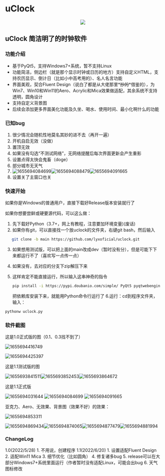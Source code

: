 # uClock

<center><img src="effects\pics\uclock.png"></center>

## uClock 简洁明了的时钟软件

### 功能介绍

* 基于PyQt5，支持Windows7+系统，暂不支持Linux
* 功能简洁，侧边栏（就是那个显示时钟或日历的地方）支持自定义HTML，支持农历显示、倒计日（比如小中高考用的）、名人名言功能
* 界面美观，契合Fluent Design（说白了都是从大佬那里*~~抄的~~*借鉴的），为Win7、Win10和Win11的Aero、Acrylic和Mica效果做适配，其余系统不支持透明，圆角设计
* 支持自定义背景图
* 后续会添加更多界面美化功能及久坐、喝水、使用时间、最小化啊什么的功能

### 已知bug

1. 很少情况会随机性地莫名其妙的进不去（再开一遍）
2. 开机自启无效（没做）
3. 置顶无效
4. 如果没有勾选“不测试网络”，无网络提醒后每次界面更新会产生重影
5. 设置点得太快会鬼畜（doge）
6. 部分城市无天气
7. ![1655694084699](image/README/1655694084699.png)![1655694088479](image/README/1655694088479.png)![1655694091665](image/README/1655694091665.png)
8. 设置关了主窗口也关

### 快速开始

如果你是Windows的普通用户，直接下载好Release版本安装就行了

如果你想要尝鲜或硬要源代码，可以这么做：

1. 先下载好Python（3.7+，网上有教程，注意要加环境变量)(废话)
2. 如果你有git，可以直接找一个放uclock的文件夹，右键git bash，然后输入

```bash
   git clone -b main https://github.com/lyxoficial/uclock.git
```

3. 如果想用测试版，可以把上面的main改成dev（暂时没有分），但是可能下下来都运行不了（喜欢写一点传一点）
4. 如果没有，去对应的分支下zip解压下来
5. 这样肯定不能直接运行，所以输入这串神奇的指令

   ```bash
   pip install -i https://pypi.doubanio.com/simple/ PyQt5 pyqtwebengine zhdate pywin32 requests pillow geoip2
   ```

   把依赖库安装下来，就能用Python命令行运行了
   6.运行：cd到程序文件夹，输入：

```bash
pythonw uclock.py
```

### 软件截图

这是1.0正式版的图（0.1、0.3找不到了）

![1655694416749](image/README/1655694416749.png)

![1655694425397](image/README/1655694425397.png)

这是1.1测试版的图

![1655693841511](image/README/1655693841511.png)![1655693852453](image/README/1655693852453.png)![1655693864672](image/README/1655693864672.png)

这是1.1正式版

![1655694031644](image/README/1655694031644.png)
![1655694084699](image/README/1655694084699.png)
![1655694091665](image/README/1655694091665.png)

亚克力、Aero、无效果、背景图（效果不好）的效果：

![1655694853311](image/README/1655694853311.png)

![1655694869434](image/README/1655694869434.png)![1655694874065](image/README/1655694874065.png)![1655694877479](image/README/1655694877479.png)![1655694881994](image/README/1655694881994.png)

### ChangeLog

1.0(2022/5/28)
    1. 不用说，创建程序
1.1(2022/6/20)
    1. 设置适配Fluent Design
    2. 适配Win11 Mica
    3. 细节优化（比如圆角）
    4. 修复诸多bug
    5. release可以在大部分Windows7+系统里面运行（作者暂时没有适配Linux，可能会出bug
    6. 天气图标修改
